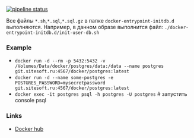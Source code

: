 [![pipeline status](http://git.sitesoft.ru/docker/postgres/badges/master/pipeline.svg)](http://git.sitesoft.ru/docker/postgres/commits/master)

Все файлы `*.sh`,`*.sql`,`*.sql.gz` в папке `docker-entrypoint-initdb.d` выполняются.
Например, в данном образе выполнится файл: `./docker-entrypoint-initdb.d/init-user-db.sh`

### Example
  - `docker run -d --rm -p 5432:5432 -v /Volumes/Data/docker/postgres/data:/data --name postgres git.sitesoft.ru:4567/docker/postgres:latest`
  - `docker run -d --name some-postgres -e POSTGRES_PASSWORD=mysecretpassword git.sitesoft.ru:4567/docker/postgres:latest`
  - `docker exec -it postgres psql -h postgres -U postgres` # запустить console psql

### Links
  - [Docker hub](https://hub.docker.com/_/postgres)
